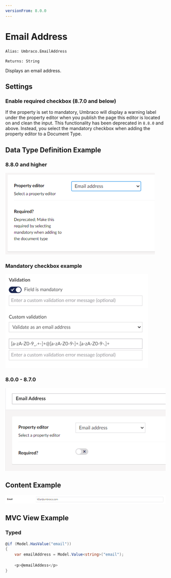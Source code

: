 ```yaml
---
versionFrom: 8.0.0
---
```


# Email Address

`Alias: Umbraco.EmailAddress`

`Returns: String`

Displays an email address.

## Settings

### Enable required checkbox (8.7.0 and below)

If the property is set to mandatory, Umbraco will display a warning label under the property editor when you publish the page this editor is located on and clean the input. This functionality has been deprecated in `8.8.0` and above. Instead, you select the mandatory checkbox when adding the property editor to a Document Type.

## Data Type Definition Example

### 8.8.0 and higher
![Email Data Type Definition 8.8.0](images/EmailAddress-DataType-v8.8.png)

### Mandatory checkbox example
![Mandatory Checkbox Example](images/mandatory-checkbox.png)

### 8.0.0 - 8.7.0
![Email Data Type Definition 8.0.0 - 8.7.0](images/EmailAddress-DataType-v8.png)

## Content Example

![Single email address content example](images/EmailAddress-DataType-Content.png)

## MVC View Example

### Typed

```csharp
@if (Model.HasValue("email"))
{
    var emailAddress = Model.Value<string>("email");

    <p>@emailAddess</p>
}
```
